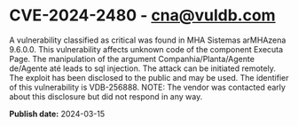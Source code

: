 # CVE-2024-2480 - cna@vuldb.com

A vulnerability classified as critical was found in MHA Sistemas arMHAzena 9.6.0.0. This vulnerability affects unknown code of the component Executa Page. The manipulation of the argument Companhia/Planta/Agente de/Agente até leads to sql injection. The attack can be initiated remotely. The exploit has been disclosed to the public and may be used. The identifier of this vulnerability is VDB-256888. NOTE: The vendor was contacted early about this disclosure but did not respond in any way.

**Publish date:** 2024-03-15
